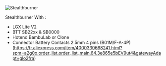 <picture>
 <img alt="Stealthburner" src="images/Image000.png">
</picture>

Stealthburner With :
 - LGX Lite V2
 - BTT SB22xx & SB0000
 - Hotend BambuLab or Clone
 - Connector Battery Contacts 2.5mm 4 pins (B01M/F-A-4P) (https://fr.aliexpress.com/item/4000330668241.html?spm=a2g0o.order_list.order_list_main.64.3e865e5bEV9ut4&gatewayAdapt=glo2fra)


